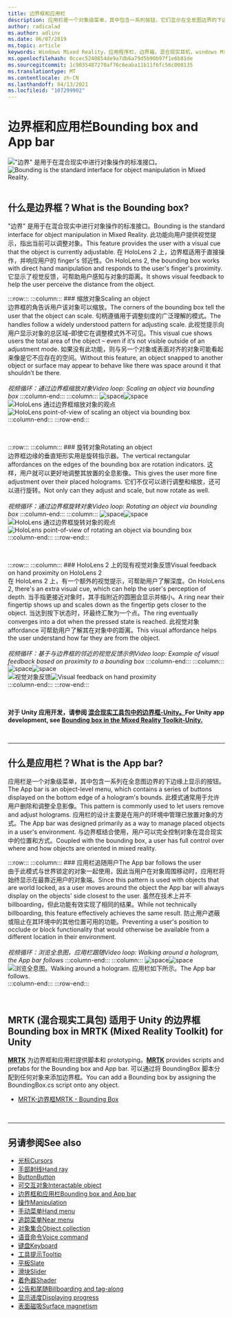 ```yaml
---
title: 边界框和应用栏
description: 应用栏是一个对象级菜单，其中包含一系列按钮，它们显示在全息图边界的下边缘。
author: radicalad
ms.author: adlinv
ms.date: 06/07/2019
ms.topic: article
keywords: Windows Mixed Reality，应用程序栏，边界箱，混合现实耳机，windows Mixed Reality 耳机，虚拟现实耳机，HoloLens，MRTK，混合现实工具包
ms.openlocfilehash: 0ccec5240854de9a7db6a79d5b90b97f1e6b81de
ms.sourcegitcommit: 1c9035487270af76c6eaba11b11f6fc56c008135
ms.translationtype: MT
ms.contentlocale: zh-CN
ms.lasthandoff: 04/13/2021
ms.locfileid: "107299902"
---
```

# <a name="bounding-box-and-app-bar"></a><span data-ttu-id="99aa1-104">边界框和应用栏</span><span class="sxs-lookup"><span data-stu-id="99aa1-104">Bounding box and App bar</span></span>
<span data-ttu-id="99aa1-105">!["边界" 是用于在混合现实中进行对象操作的标准接口。](images/UX_Hero_BoundingBox.jpg)</span><span class="sxs-lookup"><span data-stu-id="99aa1-105">![Bounding is the standard interface for object manipulation in Mixed Reality.](images/UX_Hero_BoundingBox.jpg)</span></span><br>
<br>

## <a name="what-is-the-bounding-box"></a><span data-ttu-id="99aa1-106">什么是边界框？</span><span class="sxs-lookup"><span data-stu-id="99aa1-106">What is the Bounding box?</span></span>

<span data-ttu-id="99aa1-107">"边界" 是用于在混合现实中进行对象操作的标准接口。</span><span class="sxs-lookup"><span data-stu-id="99aa1-107">Bounding is the standard interface for object manipulation in Mixed Reality.</span></span> <span data-ttu-id="99aa1-108">此功能向用户提供视觉提示，指出当前可以调整对象。</span><span class="sxs-lookup"><span data-stu-id="99aa1-108">This feature provides the user with a visual cue that the object is currently adjustable.</span></span> <span data-ttu-id="99aa1-109">在 HoloLens 2 上，边界框适用于直接操作，并响应用户的 finger's 邻近性。</span><span class="sxs-lookup"><span data-stu-id="99aa1-109">On HoloLens 2, the bounding box works with direct hand manipulation and responds to the user's finger's proximity.</span></span> <span data-ttu-id="99aa1-110">它显示了视觉反馈，可帮助用户感知与对象的距离。</span><span class="sxs-lookup"><span data-stu-id="99aa1-110">It shows visual feedback to help the user perceive the distance from the object.</span></span>

:::row:::
    :::column:::
        ### <a name="scaling-an-objectbr"></a><span data-ttu-id="99aa1-111">缩放对象</span><span class="sxs-lookup"><span data-stu-id="99aa1-111">Scaling an object</span></span><br>
        <span data-ttu-id="99aa1-112">边界框的角告诉用户该对象可以缩放。</span><span class="sxs-lookup"><span data-stu-id="99aa1-112">The corners of the bounding box tell the user that the object can scale.</span></span> <span data-ttu-id="99aa1-113">句柄遵循用于调整刻度的广泛理解的模式。</span><span class="sxs-lookup"><span data-stu-id="99aa1-113">The handles follow a widely understood pattern for adjusting scale.</span></span> <span data-ttu-id="99aa1-114">此视觉提示向用户显示对象的总区域–即使它在调整模式外不可见。</span><span class="sxs-lookup"><span data-stu-id="99aa1-114">This visual cue shows users the total area of the object – even if it’s not visible outside of an adjustment mode.</span></span> <span data-ttu-id="99aa1-115">如果没有此功能，则与另一个对象或表面对齐的对象可能看起来像是它不应存在的空间。</span><span class="sxs-lookup"><span data-stu-id="99aa1-115">Without this feature, an object snapped to another object or surface may appear to behave like there was space around it that shouldn’t be there.</span></span><br>
        <br>
        <span data-ttu-id="99aa1-116">*视频循环：通过边界框缩放对象*</span><span class="sxs-lookup"><span data-stu-id="99aa1-116">*Video loop: Scaling an object via bounding box*</span></span>
    :::column-end:::
        :::column:::
        <span data-ttu-id="99aa1-117">![space](images/spacer-20x582.png)</span><span class="sxs-lookup"><span data-stu-id="99aa1-117">![space](images/spacer-20x582.png)</span></span><br>
       <span data-ttu-id="99aa1-118">![HoloLens 通过边界框缩放对象的观点](images/HoloLens2_BoundingBox.gif)</span><span class="sxs-lookup"><span data-stu-id="99aa1-118">![HoloLens point-of-view of scaling an object via bounding box](images/HoloLens2_BoundingBox.gif)</span></span><br>
    :::column-end:::
:::row-end:::

<br>

:::row:::
    :::column:::
        ### <a name="rotating-an-objectbr"></a><span data-ttu-id="99aa1-119">旋转对象</span><span class="sxs-lookup"><span data-stu-id="99aa1-119">Rotating an object</span></span><br>
        <span data-ttu-id="99aa1-120">边界框边缘的垂直矩形实用是旋转指示器。</span><span class="sxs-lookup"><span data-stu-id="99aa1-120">The vertical rectangular affordances on the edges of the bounding box are rotation indicators.</span></span> <span data-ttu-id="99aa1-121">这样，用户就可以更好地调整其放置的全息影像。</span><span class="sxs-lookup"><span data-stu-id="99aa1-121">This gives the user more fine adjustment over their placed holograms.</span></span> <span data-ttu-id="99aa1-122">它们不仅可以进行调整和缩放，还可以进行旋转。</span><span class="sxs-lookup"><span data-stu-id="99aa1-122">Not only can they adjust and scale, but now rotate as well.</span></span><br>
        <br>
        <span data-ttu-id="99aa1-123">*视频循环：通过边界框旋转对象*</span><span class="sxs-lookup"><span data-stu-id="99aa1-123">*Video loop: Rotating an object via bounding box*</span></span>
    :::column-end:::
        :::column:::
        <span data-ttu-id="99aa1-124">![space](images/spacer-20x582.png)</span><span class="sxs-lookup"><span data-stu-id="99aa1-124">![space](images/spacer-20x582.png)</span></span><br>
       <span data-ttu-id="99aa1-125">![HoloLens 通过边界框旋转对象的观点](images/HoloLens2_BoundingBox_Rotate.gif)</span><span class="sxs-lookup"><span data-stu-id="99aa1-125">![HoloLens point-of-view of rotating an object via bounding box](images/HoloLens2_BoundingBox_Rotate.gif)</span></span><br>
    :::column-end:::
:::row-end:::

<br>

:::row:::
    :::column:::
        ### <a name="visual-feedback-on-hand-proximity-on-hololens-2br"></a><span data-ttu-id="99aa1-126">HoloLens 2 上的现有视觉对象反馈</span><span class="sxs-lookup"><span data-stu-id="99aa1-126">Visual feedback on hand proximity on HoloLens 2</span></span><br>
        <span data-ttu-id="99aa1-127">在 HoloLens 2 上，有一个额外的视觉提示，可帮助用户了解深度。</span><span class="sxs-lookup"><span data-stu-id="99aa1-127">On HoloLens 2, there's an extra visual cue, which can help the user's perception of depth.</span></span> <span data-ttu-id="99aa1-128">当手指更接近对象时，其手指附近的圆圈会显示并缩小。</span><span class="sxs-lookup"><span data-stu-id="99aa1-128">A ring near their fingertip shows up and scales down as the fingertip gets closer to the object.</span></span> <span data-ttu-id="99aa1-129">当达到按下状态时，环最终汇聚为一个点。</span><span class="sxs-lookup"><span data-stu-id="99aa1-129">The ring eventually converges into a dot when the pressed state is reached.</span></span> <span data-ttu-id="99aa1-130">此视觉对象 affordance 可帮助用户了解其在对象中的距离。</span><span class="sxs-lookup"><span data-stu-id="99aa1-130">This visual affordance helps the user understand how far they are from the object.</span></span><br>
        <br>
        <span data-ttu-id="99aa1-131">*视频循环：基于与边界框的邻近的视觉反馈示例*</span><span class="sxs-lookup"><span data-stu-id="99aa1-131">*Video loop: Example of visual feedback based on proximity to a bounding box*</span></span>
    :::column-end:::
        :::column:::
        <span data-ttu-id="99aa1-132">![space](images/spacer-20x582.png)</span><span class="sxs-lookup"><span data-stu-id="99aa1-132">![space](images/spacer-20x582.png)</span></span><br>
       <span data-ttu-id="99aa1-133">![视觉对象反馈](images/HoloLens2_Proximity.gif)</span><span class="sxs-lookup"><span data-stu-id="99aa1-133">![Visual feedback on hand proximity](images/HoloLens2_Proximity.gif)</span></span><br>
    :::column-end:::
:::row-end:::

<br>

<span data-ttu-id="99aa1-134">**对于 Unity 应用开发，请参阅 [混合现实工具包中的边界框-Unity。](https://microsoft.github.io/MixedRealityToolkit-Unity/Documentation/README_BoundingBox.html)**</span><span class="sxs-lookup"><span data-stu-id="99aa1-134">**For Unity app development, see [Bounding box in the Mixed Reality Toolkit-Unity.](https://microsoft.github.io/MixedRealityToolkit-Unity/Documentation/README_BoundingBox.html)**</span></span>

<br>

---

## <a name="what-is-the-app-bar"></a><span data-ttu-id="99aa1-135">什么是应用栏？</span><span class="sxs-lookup"><span data-stu-id="99aa1-135">What is the App bar?</span></span>

<span data-ttu-id="99aa1-136">应用栏是一个对象级菜单，其中包含一系列在全息图边界的下边缘上显示的按钮。</span><span class="sxs-lookup"><span data-stu-id="99aa1-136">The App bar is an object-level menu, which contains a series of buttons displayed on the bottom edge of a hologram's bounds.</span></span> <span data-ttu-id="99aa1-137">此模式通常用于允许用户删除和调整全息影像。</span><span class="sxs-lookup"><span data-stu-id="99aa1-137">This pattern is commonly used to let users remove and adjust holograms.</span></span> <span data-ttu-id="99aa1-138">应用栏的设计主要是在用户的环境中管理已放置对象的方式。</span><span class="sxs-lookup"><span data-stu-id="99aa1-138">The App bar was designed primarily as a way to manage placed objects in a user's environment.</span></span> <span data-ttu-id="99aa1-139">与边界框结合使用，用户可以完全控制对象在混合现实中的位置和方式。</span><span class="sxs-lookup"><span data-stu-id="99aa1-139">Coupled with the bounding box, a user has full control over where and how objects are oriented in mixed reality.</span></span>

:::row:::
    :::column:::
        ### <a name="the-app-bar-follows-the-userbr"></a><span data-ttu-id="99aa1-140">应用栏追随用户</span><span class="sxs-lookup"><span data-stu-id="99aa1-140">The App bar follows the user</span></span><br>
        <span data-ttu-id="99aa1-141">由于此模式与世界锁定的对象一起使用，因此当用户在对象周围移动时，应用栏将始终显示在最靠近用户的对象端。</span><span class="sxs-lookup"><span data-stu-id="99aa1-141">Since this pattern is used with objects that are world locked, as a user moves around the object the App bar will always display on the objects' side closest to the user.</span></span> <span data-ttu-id="99aa1-142">虽然在技术上并不 billboarding，但此功能有效实现了相同的结果。</span><span class="sxs-lookup"><span data-stu-id="99aa1-142">While not technically billboarding, this feature effectively achieves the same result.</span></span> <span data-ttu-id="99aa1-143">防止用户遮蔽或阻止在其环境中的其他位置可用的功能。</span><span class="sxs-lookup"><span data-stu-id="99aa1-143">Preventing a user's position to occlude or block functionality that would otherwise be available from a different location in their environment.</span></span> <br>
        <br>
        <span data-ttu-id="99aa1-144">*视频循环：浏览全息图，应用栏跟随*</span><span class="sxs-lookup"><span data-stu-id="99aa1-144">*Video loop: Walking around a hologram, the App bar follows*</span></span>
    :::column-end:::
        :::column:::
        <span data-ttu-id="99aa1-145">![space](images/spacer-20x582.png)</span><span class="sxs-lookup"><span data-stu-id="99aa1-145">![space](images/spacer-20x582.png)</span></span><br>
       <span data-ttu-id="99aa1-146">![浏览全息图。</span><span class="sxs-lookup"><span data-stu-id="99aa1-146">![Walking around a hologram.</span></span> <span data-ttu-id="99aa1-147">应用栏如下所示。](images/HoloLens2_AppBarFollowing.gif)</span><span class="sxs-lookup"><span data-stu-id="99aa1-147">The App bar follows.](images/HoloLens2_AppBarFollowing.gif)</span></span><br>
    :::column-end:::
:::row-end:::

<br>


## <a name="bounding-box-in-mrtk-mixed-reality-toolkit-for-unity"></a><span data-ttu-id="99aa1-148">MRTK (混合现实工具包) 适用于 Unity 的边界框</span><span class="sxs-lookup"><span data-stu-id="99aa1-148">Bounding box in MRTK (Mixed Reality Toolkit) for Unity</span></span>
<span data-ttu-id="99aa1-149">**[MRTK](https://github.com/Microsoft/MixedRealityToolkit-Unity)** 为边界框和应用栏提供脚本和 prototyping。</span><span class="sxs-lookup"><span data-stu-id="99aa1-149">**[MRTK](https://github.com/Microsoft/MixedRealityToolkit-Unity)** provides scripts and prefabs for the Bounding box and App bar.</span></span> <span data-ttu-id="99aa1-150">可以通过将 BoundingBox 脚本分配到任何对象来添加边界框。</span><span class="sxs-lookup"><span data-stu-id="99aa1-150">You can add a Bounding box by assigning the BoundingBox.cs script onto any object.</span></span>

* [<span data-ttu-id="99aa1-151">MRTK-边界框</span><span class="sxs-lookup"><span data-stu-id="99aa1-151">MRTK - Bounding Box</span></span>](https://docs.microsoft.com/windows/mixed-reality/mrtk-unity/features/ux-building-blocks/bounding-box)


<br>

---


## <a name="see-also"></a><span data-ttu-id="99aa1-152">另请参阅</span><span class="sxs-lookup"><span data-stu-id="99aa1-152">See also</span></span>

* [<span data-ttu-id="99aa1-153">光标</span><span class="sxs-lookup"><span data-stu-id="99aa1-153">Cursors</span></span>](cursors.md)
* [<span data-ttu-id="99aa1-154">手部射线</span><span class="sxs-lookup"><span data-stu-id="99aa1-154">Hand ray</span></span>](point-and-commit.md)
* [<span data-ttu-id="99aa1-155">Button</span><span class="sxs-lookup"><span data-stu-id="99aa1-155">Button</span></span>](button.md)
* [<span data-ttu-id="99aa1-156">可交互对象</span><span class="sxs-lookup"><span data-stu-id="99aa1-156">Interactable object</span></span>](interactable-object.md)
* [<span data-ttu-id="99aa1-157">边界框和应用栏</span><span class="sxs-lookup"><span data-stu-id="99aa1-157">Bounding box and App bar</span></span>](app-bar-and-bounding-box.md)
* [<span data-ttu-id="99aa1-158">操作</span><span class="sxs-lookup"><span data-stu-id="99aa1-158">Manipulation</span></span>](direct-manipulation.md)
* [<span data-ttu-id="99aa1-159">手动菜单</span><span class="sxs-lookup"><span data-stu-id="99aa1-159">Hand menu</span></span>](hand-menu.md)
* [<span data-ttu-id="99aa1-160">追踪菜单</span><span class="sxs-lookup"><span data-stu-id="99aa1-160">Near menu</span></span>](near-menu.md)
* [<span data-ttu-id="99aa1-161">对象集合</span><span class="sxs-lookup"><span data-stu-id="99aa1-161">Object collection</span></span>](object-collection.md)
* [<span data-ttu-id="99aa1-162">语音命令</span><span class="sxs-lookup"><span data-stu-id="99aa1-162">Voice command</span></span>](voice-input.md)
* [<span data-ttu-id="99aa1-163">键盘</span><span class="sxs-lookup"><span data-stu-id="99aa1-163">Keyboard</span></span>](keyboard.md)
* [<span data-ttu-id="99aa1-164">工具提示</span><span class="sxs-lookup"><span data-stu-id="99aa1-164">Tooltip</span></span>](tooltip.md)
* [<span data-ttu-id="99aa1-165">平板</span><span class="sxs-lookup"><span data-stu-id="99aa1-165">Slate</span></span>](slate.md)
* [<span data-ttu-id="99aa1-166">滑块</span><span class="sxs-lookup"><span data-stu-id="99aa1-166">Slider</span></span>](slider.md)
* [<span data-ttu-id="99aa1-167">着色器</span><span class="sxs-lookup"><span data-stu-id="99aa1-167">Shader</span></span>](shader.md)
* [<span data-ttu-id="99aa1-168">公告和尾随</span><span class="sxs-lookup"><span data-stu-id="99aa1-168">Billboarding and tag-along</span></span>](billboarding-and-tag-along.md)
* [<span data-ttu-id="99aa1-169">显示进度</span><span class="sxs-lookup"><span data-stu-id="99aa1-169">Displaying progress</span></span>](progress.md)
* [<span data-ttu-id="99aa1-170">表面磁吸</span><span class="sxs-lookup"><span data-stu-id="99aa1-170">Surface magnetism</span></span>](surface-magnetism.md)
